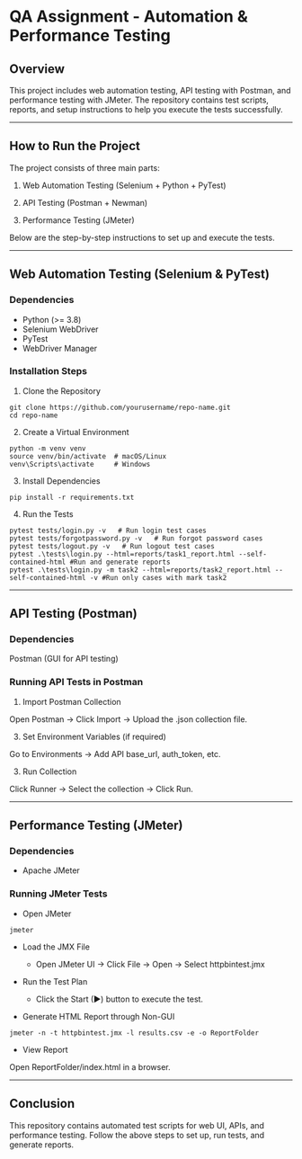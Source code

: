 # QA Assignment - Automation & Performance Testing

## Overview

This project includes web automation testing, API testing with Postman, and performance testing with JMeter. The repository contains test scripts, reports, and setup instructions to help you execute the tests successfully.

___

## How to Run the Project

The project consists of three main parts:

1. Web Automation Testing (Selenium + Python + PyTest)

2. API Testing (Postman + Newman)

3. Performance Testing (JMeter)

Below are the step-by-step instructions to set up and execute the tests.

___

## Web Automation Testing (Selenium & PyTest)

### Dependencies
- Python (>= 3.8)
- Selenium WebDriver
- PyTest
- WebDriver Manager

### Installation Steps

1. Clone the Repository
```
git clone https://github.com/yourusername/repo-name.git
cd repo-name
```
2. Create a Virtual Environment
```
python -m venv venv
source venv/bin/activate  # macOS/Linux
venv\Scripts\activate     # Windows
```
3. Install Dependencies
```
pip install -r requirements.txt
```

4. Run the Tests
```
pytest tests/login.py -v   # Run login test cases
pytest tests/forgotpassword.py -v   # Run forgot password cases
pytest tests/logout.py -v   # Run logout test cases
pytest .\tests\login.py --html=reports/task1_report.html --self-contained-html #Run and generate reports
pytest .\tests\login.py -m task2 --html=reports/task2_report.html --self-contained-html -v #Run only cases with mark task2
```

---

## API Testing (Postman)

### Dependencies

Postman (GUI for API testing)

### Running API Tests in Postman

1. Import Postman Collection

Open Postman → Click Import → Upload the .json collection file.

3. Set Environment Variables (if required)

Go to Environments → Add API base_url, auth_token, etc.

3. Run Collection

Click Runner → Select the collection → Click Run.

---

## Performance Testing (JMeter)

### Dependencies

- Apache JMeter

### Running JMeter Tests
- Open JMeter
```
jmeter
```

- Load the JMX File
    - Open JMeter UI → Click File → Open → Select httpbintest.jmx
  
- Run the Test Plan
  - Click the Start (▶) button to execute the test.

- Generate HTML Report through Non-GUI
```
jmeter -n -t httpbintest.jmx -l results.csv -e -o ReportFolder
```

- View Report

Open ReportFolder/index.html in a browser.

---
## Conclusion

This repository contains automated test scripts for web UI, APIs, and performance testing. Follow the above steps to set up, run tests, and generate reports.
